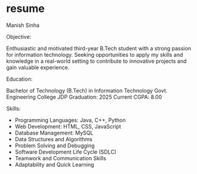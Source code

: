# resume

Manish Sinha

Objective:

Enthusiastic and motivated third-year B.Tech student with a strong passion for information technology. Seeking opportunities to apply my skills and knowledge in a real-world setting to contribute to innovative projects and gain valuable experience.

Education:

Bachelor of Technology (B.Tech) in Information Technology
Govt. Engineering College JDP
Graduation: 2025
Current CGPA: 8.00

Skills:

- Programming Languages: Java, C++, Python
- Web Development: HTML, CSS, JavaScript
- Database Management: MySQL
- Data Structures and Algorithms
- Problem Solving and Debugging
- Software Development Life Cycle (SDLC)
- Teamwork and Communication Skills
- Adaptability and Quick Learning


